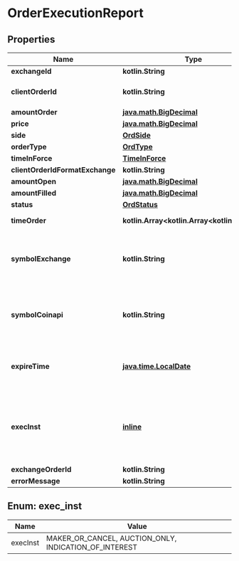 
# OrderExecutionReport

## Properties
Name | Type | Description | Notes
------------ | ------------- | ------------- | -------------
**exchangeId** | **kotlin.String** | Exchange identifier. | 
**clientOrderId** | **kotlin.String** | Unique identifier for the order assigned by the &#x60;OEML API&#x60; client. | 
**amountOrder** | [**java.math.BigDecimal**](java.math.BigDecimal.md) | Order quantity. | 
**price** | [**java.math.BigDecimal**](java.math.BigDecimal.md) | Order price. | 
**side** | [**OrdSide**](OrdSide.md) |  | 
**orderType** | [**OrdType**](OrdType.md) |  | 
**timeInForce** | [**TimeInForce**](TimeInForce.md) |  | 
**clientOrderIdFormatExchange** | **kotlin.String** | Hash client id | 
**amountOpen** | [**java.math.BigDecimal**](java.math.BigDecimal.md) | Amount open | 
**amountFilled** | [**java.math.BigDecimal**](java.math.BigDecimal.md) | Amount filled | 
**status** | [**OrdStatus**](OrdStatus.md) |  | 
**timeOrder** | **kotlin.Array&lt;kotlin.Array&lt;kotlin.String&gt;&gt;** | Timestamped history of order status changes. | 
**symbolExchange** | **kotlin.String** | Exchange symbol. One of the properties (&#x60;symbol_exchange&#x60;, &#x60;symbol_coinapi&#x60;) is required to identify the market for the order. |  [optional]
**symbolCoinapi** | **kotlin.String** | CoinAPI symbol. One of the properties (&#x60;symbol_exchange&#x60;, &#x60;symbol_coinapi&#x60;) is required to identify the market for the order. |  [optional]
**expireTime** | [**java.time.LocalDate**](java.time.LocalDate.md) | Expiration time. Conditionaly required for orders with time_in_force &#x3D; &#x60;GOOD_TILL_TIME_EXCHANGE&#x60; or &#x60;GOOD_TILL_TIME_OEML&#x60;. |  [optional]
**execInst** | [**inline**](#kotlin.Array&lt;ExecInstEnum&gt;) | Order execution instructions are documented in the separate section: &lt;a href&#x3D;\&quot;#oeml-order-params-exec\&quot;&gt;OEML / Starter Guide / Order parameters / Execution instructions&lt;/a&gt;  |  [optional]
**exchangeOrderId** | **kotlin.String** | Exchange order id |  [optional]
**errorMessage** | **kotlin.String** | Error message |  [optional]


<a name="kotlin.Array<ExecInstEnum>"></a>
## Enum: exec_inst
Name | Value
---- | -----
execInst | MAKER_OR_CANCEL, AUCTION_ONLY, INDICATION_OF_INTEREST



